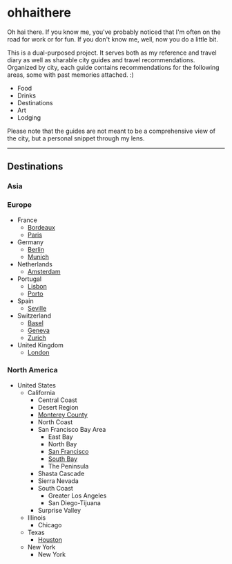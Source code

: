 # ohhaithere

Oh hai there. If you know me, you've probably noticed that I'm often on the road for work or for fun. If you don't know me, well, now you do a little bit.

This is a dual-purposed project. It serves both as my reference and travel diary as well as sharable city guides and travel recommendations. Organized by city, each guide contains recommendations for the following areas, some with past memories attached. :) 
- Food
- Drinks
- Destinations
- Art
- Lodging

Please note that the guides are not meant to be a comprehensive view of the city, but a personal snippet through my lens.

----------

## Destinations

### Asia

### Europe

- France
    - [Bordeaux](/europe/france/bordeaux.md)
    - [Paris](/europe/france/paris.md)
- Germany
    - [Berlin](europe/germany/berlin.md)
    - [Munich](europe/germany/munich.md)
- Netherlands
    - [Amsterdam](europe/netherlands/amsterdam.md)
- Portugal
    - [Lisbon](/europe/portugal/lisbon.md)
    - [Porto](/europe/portugal/porto.md)
- Spain
    - [Seville](/europe/spain/seville.md)
- Switzerland
    - [Basel](europe/switzerland/basel.md)
    - [Geneva](europe/switzerland/geneva.md)
    - [Zurich](europe/switzerland/zurich.md)
- United Kingdom
    - [London](europe/united-kingdom/london.md)

### North America

- United States
    - California
        - Central Coast
        - Desert Region
        - [Monterey County](north_america/united_states/california/monterey_county.md)
        - North Coast
        - San Francisco Bay Area 
            - East Bay
            - North Bay
            - [San Francisco](north_america/united_states/california/san_francisco.md)
            - [South Bay](north_america/united_states/california/south_bay.md)
            - The Peninsula
        - Shasta Cascade
        - Sierra Nevada
        - South Coast
            - Greater Los Angeles
            - San Diego-Tijuana
        - Surprise Valley
    - Illinois
        - Chicago
    - Texas
        - [Houston](north_america/united_states/texas/houston.md)
    - New York
        - New York